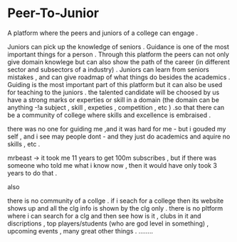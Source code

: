 # Peer-To-Junior
A platform where the peers and juniors of a college can engage . 

Juniors can pick up the knowledge of seniors . Guidance is one of the most important things for a person . Through this platform the peers can not only give domain knowlege but can also show the path of the career (in different sector and subsectors of a industry) . Juniors can learn from seniors mistakes , and can give roadmap of what things do besides the academics . Guiding is the most important part of this platform but it can also be used for teaching to the juniors . the talented candidate will be choosed by us have a strong marks or experties or skill in a domain (the domain can be anything -!a subject , skill , expeties , competition , etc ) .so that there can be a community of college where skills and excellence is embraised . 

there was no one for guiding me ,and it was hard for me - but i gouded my self , and i see may people dont - and they just do academics and aquire no skills , etc . 

mrbeast -> it took me 11 years to get 100m subscribes , but if there was someone who told me what i know now , then it would have only took 3 years to do that . 

also 

there is no community of a collge .
if i seach for a college then its website shows up and all the clg info is shown by the clg only . 
there is no pltform where i can search for a clg and then see how is it , clubs in it and discriptions , top players/students (who are god level in something) , upcoming events ,  many great other things . 
........
